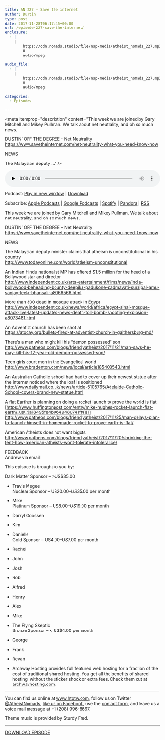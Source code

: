 ```yaml
---
title: AN 227 – Save the internet
author: Dustin
type: post
date: 2017-11-28T06:17:45+00:00
url: /episode-227-save-the-internet/
enclosure:
  - |
    |
        https://cdn.nomads.studio/file/nsp-media/atheist_nomads_227.mp3
        0
        audio/mpeg
        
audio_file:
  - |
    |
        https://cdn.nomads.studio/file/nsp-media/atheist_nomads_227.mp3
        0
        audio/mpeg
        
categories:
  - Episodes

---
```

<div itemscope itemtype="http://schema.org/AudioObject">
  <meta itemprop="name" content="Episode 227 &#8211; Save the internet" />
  
  <meta itemprop="uploadDate" content="2017-11-27T23:17:45-07:00" />
  
  <meta itemprop="encodingFormat" content="audio/mpeg" />
  
  <meta itemprop="description" content="This week we are joined by Gary Mitchell and Mikey Pullman. We talk about net neutrality, and oh so much news.

DUSTIN’ OFF THE DEGREE - Net Neutrality
https://www.savetheinternet.com/net-neutrality-what-you-need-know-now

NEWS

The Malaysian deputy ..." />
  
  <meta itemprop="contentUrl" content="https://dts.podtrac.com/redirect.mp3/cdn.nomads.studio/file/nsp-media/atheist_nomads_227.mp3" />
  </p> 
  
  <div class="powerpress_player" id="powerpress_player_8490">
    <audio class="wp-audio-shortcode" id="audio-1658-234" preload="none" style="width: 100%;" controls="controls"><source type="audio/mpeg" src="https://dts.podtrac.com/redirect.mp3/cdn.nomads.studio/file/nsp-media/atheist_nomads_227.mp3?_=234" /><a href="https://dts.podtrac.com/redirect.mp3/cdn.nomads.studio/file/nsp-media/atheist_nomads_227.mp3">https://dts.podtrac.com/redirect.mp3/cdn.nomads.studio/file/nsp-media/atheist_nomads_227.mp3</a></audio>
  </div>
</div>

<p class="powerpress_links powerpress_links_mp3">
  Podcast: <a href="https://dts.podtrac.com/redirect.mp3/cdn.nomads.studio/file/nsp-media/atheist_nomads_227.mp3" class="powerpress_link_pinw" target="_blank" title="Play in new window" onclick="return powerpress_pinw('https://htotw.com/?powerpress_pinw=1658-podcast');" rel="nofollow">Play in new window</a> | <a href="https://dts.podtrac.com/redirect.mp3/cdn.nomads.studio/file/nsp-media/atheist_nomads_227.mp3" class="powerpress_link_d" title="Download" rel="nofollow" download="atheist_nomads_227.mp3">Download</a>
</p>

<p class="powerpress_links powerpress_subscribe_links">
  Subscribe: <a href="https://podcasts.apple.com/us/podcast/humanists-take-on-the-world/id530050098?mt=2&ls=1" class="powerpress_link_subscribe powerpress_link_subscribe_itunes" target="_blank" title="Subscribe on Apple Podcasts" rel="nofollow">Apple Podcasts</a> | <a href="https://www.google.com/podcasts?feed=aHR0cDovL2F0aGVpc3Rub21hZHMubGlic3luLmNvbS9yc3M%3D" class="powerpress_link_subscribe powerpress_link_subscribe_googleplay" target="_blank" title="Subscribe on Google Podcasts" rel="nofollow">Google Podcasts</a> | <a href="https://open.spotify.com/show/3LzK2xZGike6Tc1GEMtMbr?si=LieN9SNuTpq96smuaUsH8A" class="powerpress_link_subscribe powerpress_link_subscribe_spotify" target="_blank" title="Subscribe on Spotify" rel="nofollow">Spotify</a> | <a href="https://www.pandora.com/podcast/atheist-nomads/PC:10122?corr=62071012&part=ug" class="powerpress_link_subscribe powerpress_link_subscribe_pandora" target="_blank" title="Subscribe on Pandora" rel="nofollow">Pandora</a> | <a href="https://htotw.com/feed/podcast/" class="powerpress_link_subscribe powerpress_link_subscribe_rss" target="_blank" title="Subscribe via RSS" rel="nofollow">RSS</a>
</p>

<center>
</center>This week we are joined by Gary Mitchell and Mikey Pullman. We talk about net neutrality, and oh so much news.

DUSTIN’ OFF THE DEGREE &#8211; Net Neutrality  
<https://www.savetheinternet.com/net-neutrality-what-you-need-know-now>

NEWS

The Malaysian deputy minister claims that atheism is unconstitutional in his country  
<http://www.todayonline.com/world/atheism-unconstitutional>

An Indian Hindu nationalist MP has offered $1.5 million for the head of a Bollywood star and director  
<http://www.independent.co.uk/arts-entertainment/films/news/india-bollywood-beheading-bounty-deepika-padukone-padmavati-surajpal-amu-sanjay-leela-bhansali-a8066566.html>

More than 300 dead in mosque attack in Egypt  
<http://www.independent.co.uk/news/world/africa/egypt-sinai-mosque-attack-live-latest-updates-news-death-toll-bomb-shooting-explosion-a8073481.html>

An Adventist church has been shot at  
<https://atoday.org/bullets-fired-at-adventist-church-in-gaithersburg-md/>

There&#8217;s a man who might kill his &#8220;demon possessed&#8221; son  
<http://www.patheos.com/blogs/friendlyatheist/2017/11/21/man-says-he-may-kill-his-12-year-old-demon-possessed-son/>

Teen girls court men in the Evangelical world  
<http://www.bradenton.com/news/local/article185408543.html>

An Australian Catholic school had had to cover up their newest statue after the internet noticed where the loaf is positioned  
<http://www.dailymail.co.uk/news/article-5105765/Adelaide-Catholic-School-covers-brand-new-statue.html>

A flat Earther is planning on doing a rocket launch to prove the world is flat  
[https://www.huffingtonpost.com/entry/mike-hughes-rocket-launch-flat-earth\_us\_5a18495fe4b0649480741ff4][1]  
<http://www.patheos.com/blogs/friendlyatheist/2017/11/25/man-delays-plan-to-launch-himself-in-homemade-rocket-to-prove-earth-is-flat/>

American Atheists does not want bigots  
<http://www.patheos.com/blogs/friendlyatheist/2017/11/20/shrinking-the-tent-how-american-atheists-wont-tolerate-intolerance/>

FEEDBACK  
Andrew via email

This episode is brought to you by:

Dark Matter Sponsor – >US$35.00  
* Travis Megee  
Nuclear Sponsor – US$20.00 – US$35.00 per month  
* Mike  
Platinum Sponsor – US$8.00 – US$19.00 per month  
* Darryl Goossen  
* Kim  
* Danielle  
Gold Sponsor – US$4.00 – US$7.00 per month  
* Rachel  
* John  
* Josh  
* Rob  
* Alfred  
* Henry  
* Alex  
* Mike  
* The Flying Skeptic  
Bronze Sponsor – < US$4.00 per month  
* George  
* Frank  
* Revan

* Archway Hosting provides full featured web hosting for a fraction of the cost of traditional shared hosting. You get all the benefits of shared hosting, without the sticker shock or extra fees. Check them out at <a href="http://archwayhosting.com/" target="_blank" rel="noopener">archwayhosting.com</a>.

<hr width="500" />

You can find us online at <a href="https://www.htotw.com/" target="_blank" rel="noopener">www.htotw.com</a>, follow us on Twitter <a href="https://htotw.com/twitter" target="_blank" rel="noopener">@AtheistNomads</a>, <a href="https://htotw.com/facebook" target="_blank" rel="noopener">like us on Facebook</a>, use the [contact form](https://htotw.com/contact), and leave us a voice mail message at +1 (208) 996-8667.

Theme music is provided by Sturdy Fred.

<hr width="”500”" />

[DOWNLOAD EPISODE][2]

 [1]: https://www.huffingtonpost.com/entry/mike-hughes-rocket-launch-flat-earth_us_5a18495fe4b0649480741ff4
 [2]: https://dts.podtrac.com/redirect.mp3/cdn.nomads.studio/file/nsp-media/atheist_nomads_227.mp3
